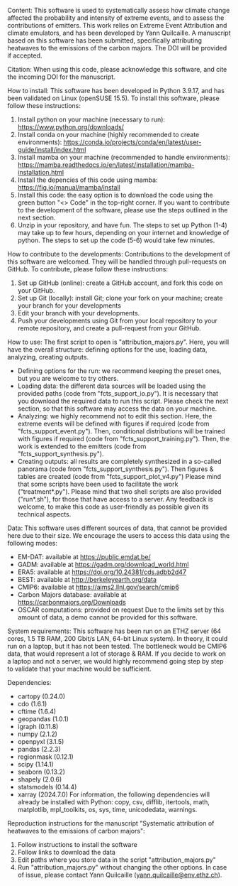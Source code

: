 Content:
This software is used to systematically assess how climate change affected the probability and intensity of extreme events, and to assess the contributions of emitters. This work relies on Extreme Event Attribution and climate emulators, and has been developed by Yann Quilcaille. A manuscript based on this software has been submitted, specifically attributing heatwaves to the emissions of the carbon majors. The DOI will be provided if accepted.

Citation:
When using this code, please acknowledge this software, and cite the incoming DOI for the manuscript.

How to install:
This software has been developed in Python 3.9.17, and has been validated on Linux (openSUSE 15.5). To install this software, please follow these instructions:
1. Install python on your machine (necessary to run): https://www.python.org/downloads/
2. Install conda on your machine (highly recommended to create environments): https://conda.io/projects/conda/en/latest/user-guide/install/index.html
3. Install mamba on your machine (recommended to handle environments): https://mamba.readthedocs.io/en/latest/installation/mamba-installation.html
4. Install the depencies of this code using mamba: https://fig.io/manual/mamba/install
5. Install this code: the easy option is to download the code using the green button "<> Code" in the top-right corner. If you want to contribute to the development of the software, please use the steps outlined in the next section.
6. Unzip in your repository, and have fun.
The steps to set up Python (1-4) may take up to few hours, depending on your internet and knowledge of python. The steps to set up the code (5-6) would take few minutes.

How to contribute to the developments:
Contributions to the development of this software are welcomed. They will be handled through pull-requests on GitHub. To contribute, please follow these instructions:
1. Set up GitHub (online): create a GitHub account, and fork this code on your GitHub.
2. Set up Git (locally): install Git; clone your fork on your machine; create your branch for your developments
3. Edit your branch with your developments.
4. Push your developments using Git from your local repository to your remote repository, and create a pull-request from your GitHub.

How to use:
The first script to open is "attribution_majors.py". Here, you will have the overall structure: defining options for the use, loading data, analyzing, creating outputs.
 - Defining options for the run: we recommend keeping the preset ones, but you are welcome to try others.
 - Loading data: the different data sources will be loaded using the provided paths (code from "fcts_support_io.py"). It is necessary that you download the required data to run this script. Please check the next section, so that this software may access the data on your machine.
 - Analyzing: we highly recommend not to edit this section. Here, the extreme events will be defined with figures if required (code from "fcts_support_event.py"). Then, conditional distributions will be trained with figures if required (code from "fcts_support_training.py"). Then, the work is extended to the emitters (code from "fcts_support_synthesis.py").
 - Creating outputs: all results are completely synthesized in a so-called panorama (code from "fcts_support_synthesis.py"). Then figures & tables are created (code from "fcts_support_plot_v4.py")
Please mind that some scripts have been used to facilitate the work ("treatment*.py").
Please mind that two shell scripts are also provided ("run*.sh"), for those that have access to a server.
Any feedback is welcome, to make this code as user-friendly as possible given its technical aspects.

Data:
This software uses different sources of data, that cannot be provided here due to their size. We encourage the users to access this data using the following modes:
 - EM-DAT: available at https://public.emdat.be/
 - GADM: available at https://gadm.org/download_world.html
 - ERA5: available at https://doi.org/10.24381/cds.adbb2d47
 - BEST: available at http://berkeleyearth.org/data
 - CMIP6: available at https://aims2.llnl.gov/search/cmip6
 - Carbon Majors database: available at https://carbonmajors.org/Downloads
 - OSCAR computations: provided on request
Due to the limits set by this amount of data, a demo cannot be provided for this software.

System requirements:
This software has been run on an ETHZ server (64 cores, 1.5 TB RAM, 200 Gbit/s LAN, 64-bit Linux system). In theory, it could run on a laptop, but it has not been tested. The bottleneck would be CMIP6 data, that would represent a lot of storage & RAM. If you decide to work on a laptop and not a server, we would highly recommend going step by step to validate that your machine would be sufficient.

Dependencies:
 - cartopy (0.24.0)
 - cdo (1.6.1)
 - cftime (1.6.4)
 - geopandas (1.0.1)
 - igraph (0.11.8)
 - numpy (2.1.2)
 - openpyxl (3.1.5)
 - pandas (2.2.3)
 - regionmask (0.12.1)
 - scipy (1.14.1)
 - seaborn (0.13.2)
 - shapely (2.0.6)
 - statsmodels (0.14.4)
 - xarray (2024.7.0)
For information, the following dependencies will already be installed with Python: copy, csv, difflib, itertools, math, matplotlib, mpl_toolkits, os, sys, time, unicodedata, warnings.

Reproduction instructions for the manuscript "Systematic attribution of heatwaves to the emissions of carbon majors":
1. Follow instructions to install the software
2. Follow links to download the data
3. Edit paths where you store data in the script "attribution_majors.py" 
4. Run "attribution_majors.py" without changing the other options.
In case of issue, please contact Yann Quilcaille (yann.quilcaille@env.ethz.ch).
